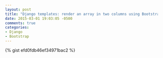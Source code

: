 ```yaml
---
layout: post
title: "Django templates: render an array in two columns using Bootstrap grid"
date: 2015-03-01 19:03:05 -0500
comments: true
categories: 
- Django
- Bootstrap
---
```


{% gist efd0fdb46ef34971bac2 %}